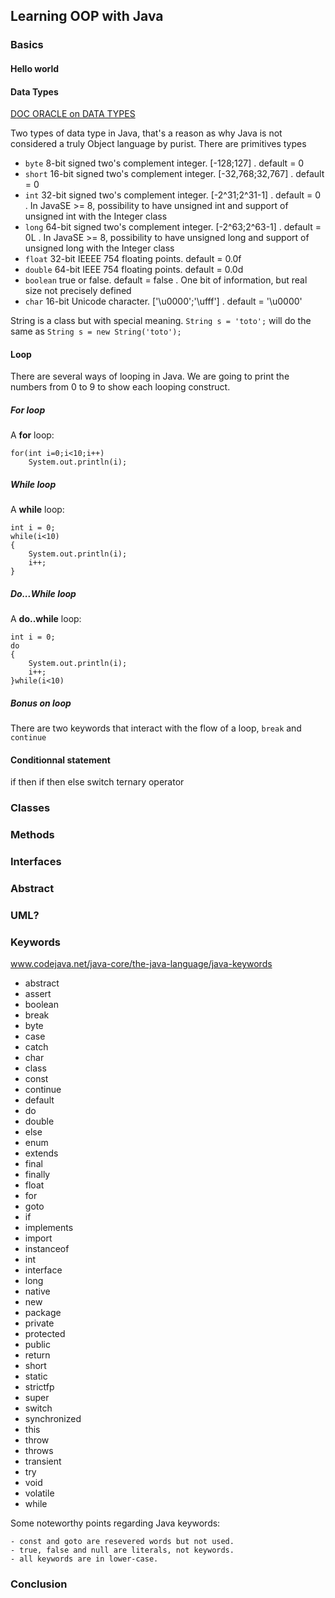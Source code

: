 ## Learning OOP with Java ##

### Basics ###

#### Hello world ####
#### Data Types ####

[DOC ORACLE on DATA TYPES](https://docs.oracle.com/javase/tutorial/java/nutsandbolts/datatypes.html)


Two types of data type in Java, that's a reason as why Java is not considered a truly Object language by purist.
There are primitives types
 - `byte` 8-bit signed two's complement integer. [-128;127] . default = 0
 - `short` 16-bit signed two's complement integer. [-32,768;32,767] . default = 0
 - `int` 32-bit signed two's complement integer. [-2^31;2^31-1] . default = 0 . In JavaSE >= 8, possibility to have unsigned int and support of unsigned int with the Integer class
 - `long` 64-bit signed two's complement integer. [-2^63;2^63-1] . default = 0L . In JavaSE >= 8, possibility to have unsigned long and support of unsigned long with the Integer class
 - `float` 32-bit IEEEE 754 floating points. default = 0.0f
 - `double` 64-bit IEEE 754 floating points. default = 0.0d
 - `boolean` true or false. default = false . One bit of information, but real size not precisely defined
 - `char` 16-bit Unicode character. ['\u0000';'\ufff'] . default = '\u0000'
 
String is a class but with special meaning. `String s = 'toto';` will do the same as `String s = new String('toto');`
 
#### Loop ####

There are several ways of looping in Java. We are going to print the numbers from 0 to 9 to show each looping construct.

##### For loop #####
A **for** loop:

    for(int i=0;i<10;i++)
	    System.out.println(i);

##### While loop #####
A **while** loop:

	int i = 0;
	while(i<10)
	{
		System.out.println(i);
		i++;
	}

##### Do...While loop #####
A **do..while** loop:

	int i = 0;
	do
	{
		System.out.println(i);
		i++;
	}while(i<10)

	
##### Bonus on loop #####
There are two keywords that interact with the flow of a loop, `break` and `continue`

#### Conditionnal statement ####

if then
if then else
switch
ternary operator

### Classes ###

### Methods ###

### Interfaces ###

### Abstract ###

### UML? ###

### Keywords ###

www.codejava.net/java-core/the-java-language/java-keywords
- abstract
- assert
- boolean
- break
- byte
- case
- catch
- char
- class
- const
- continue
- default
- do
- double
- else
- enum
- extends
- final
- finally
- float
- for
- goto
- if
- implements
- import
- instanceof
- int
- interface	
- long	
- native
- new
- package
- private
- protected
- public
- return	
- short	
- static
- strictfp
- super
- switch
- synchronized
- this
- throw
- throws
- transient
- try
- void
- volatile
- while

Some noteworthy points regarding Java keywords:

    - const and goto are resevered words but not used.
    - true, false and null are literals, not keywords.
    - all keywords are in lower-case.

### Conclusion ### 